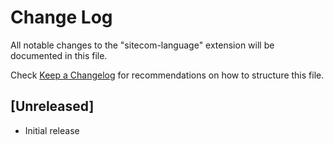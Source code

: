 # Change Log

All notable changes to the "sitecom-language" extension will be documented in this file.

Check [Keep a Changelog](http://keepachangelog.com/) for recommendations on how to structure this file.

## [Unreleased]

- Initial release